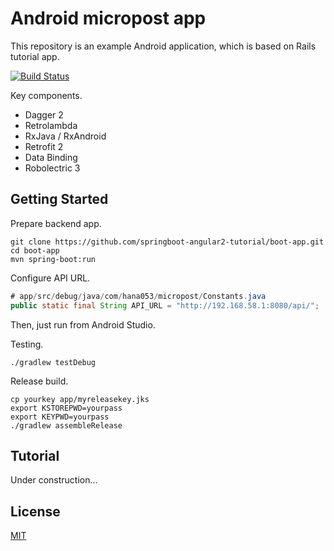 # Android micropost app

This repository is an example Android application, which is based on Rails tutorial app.

[![Build Status][travis-image]][travis-url]

Key components.

* Dagger 2
* Retrolambda
* RxJava / RxAndroid
* Retrofit 2
* Data Binding
* Robolectric 3

## Getting Started

Prepare backend app.

```
git clone https://github.com/springboot-angular2-tutorial/boot-app.git
cd boot-app
mvn spring-boot:run
```

Configure API URL.

```java
# app/src/debug/java/com/hana053/micropost/Constants.java
public static final String API_URL = "http://192.168.58.1:8080/api/";
```

Then, just run from Android Studio.

Testing.

```
./gradlew testDebug
```

Release build.

```
cp yourkey app/myreleasekey.jks
export KSTOREPWD=yourpass
export KEYPWD=yourpass
./gradlew assembleRelease
```

## Tutorial

Under construction...

## License

[MIT](/LICENSE)

[travis-url]: https://travis-ci.org/springboot-angular2-tutorial/android-app
[travis-image]: https://travis-ci.org/springboot-angular2-tutorial/android-app.svg